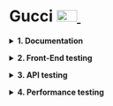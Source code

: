 # Gucci [<img src="https://github.com/BuhaiovVik/Portfolio/assets/149452982/cade4ebe-06f1-4fa5-90af-937ed0134be2" title="All will be GUCCI" alt="Gucci" width="37" height="21"/>&nbsp;](https://www.gucci.com/us/en)

**<details><summary>1. Documentation</summary>**
- [Test Plan](http://squarespace.com/ "Title")
- [Test Cases](http://squarespace.com/ "Title")
- [Traceability Matrix](http://squarespace.com/ "Title")
</details>

**<details><summary>2. Front-End testing</summary>**

*<details><summary>Selenium WebDriver</summary>*
 
* Local Script
  * [Unitest](http://squarespace.com/ "Title")
  * [Pytest](http://squarespace.com/ "Title")
* Cloud Script (Browser Stack)
  * [Serial](http://squarespace.com/ "Title")
  * [Paralel](http://squarespace.com/ "Title")
* Reports
  * [HTML](http://squarespace.com/ "Title")
  * [Allure](http://squarespace.com/ "Title")
</details>

*<details><summary>Playwrite</summary>*
 
* Local Script
  * [Pytest](http://squarespace.com/ "Title")
* Cloud Script (Browser Stack)
  * [Serial](http://squarespace.com/ "Title")
  * [Paralel](http://squarespace.com/ "Title")
* Reports
  * [HTML](http://squarespace.com/ "Title")
</details>

</details>

**<details><summary>3. API testing</summary>**
* Postman API
  * [Tests](http://squarespace.com/ "Title")
  * [Environment](http://squarespace.com/ "Title")
</details>

**<details><summary>4. Performance testing</summary>**
* [Speedlab](http://squarespace.com/ "Title")
* [LightHouse](http://squarespace.com/ "Title")
* [Mozzila Abservatory](http://squarespace.com/ "Title")
</details>



